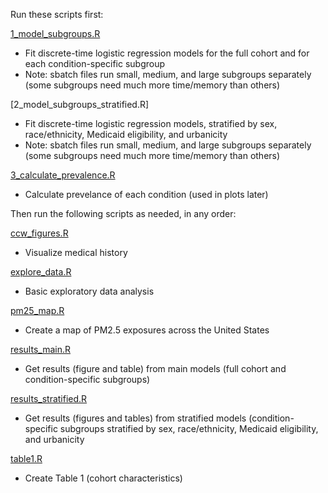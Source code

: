 Run these scripts first:

[1_model_subgroups.R](1_model_subgroups.R)
* Fit discrete-time logistic regression models for the full cohort and for each condition-specific subgroup
* Note: sbatch files run small, medium, and large subgroups separately (some subgroups need much more time/memory than others)

[2_model_subgroups_stratified.R]
* Fit discrete-time logistic regression models, stratified by sex, race/ethnicity, Medicaid eligibility, and urbanicity
* Note: sbatch files run small, medium, and large subgroups separately (some subgroups need much more time/memory than others)

[3_calculate_prevalence.R](3_calculate_prevalence.R)
* Calculate prevelance of each condition (used in plots later)

Then run the following scripts as needed, in any order:

[ccw_figures.R](ccw_figures.R)
* Visualize medical history

[explore_data.R](explore_data.R)
* Basic exploratory data analysis

[pm25_map.R](pm25_map.R)
* Create a map of PM2.5 exposures across the United States

[results_main.R](results_main.R)
* Get results (figure and table) from main models (full cohort and condition-specific subgroups)

[results_stratified.R](results_stratified)
* Get results (figures and tables) from stratified models (condition-specific subgroups stratified by sex, race/ethnicity, Medicaid eligibility, and urbanicity

[table1.R](table1.R)
* Create Table 1 (cohort characteristics)
